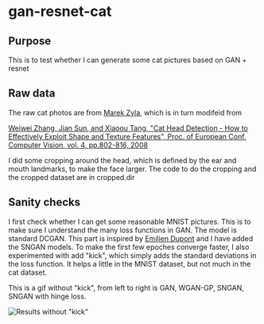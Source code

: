 # gan-resnet-cat
## Purpose
This is to test whether I can generate some cat pictures based on GAN + resnet

## Raw data
The raw cat photos are from [Marek Zyla](https://github.com/zylamarek/cat-dataset), which is in turn modifeid from 

[Weiwei Zhang, Jian Sun, and Xiaoou Tang, "Cat Head Detection - How to Effectively Exploit Shape and Texture Features", Proc. of European Conf. Computer Vision, vol. 4, pp.802-816, 2008](https://www.microsoft.com/en-us/research/wp-content/uploads/2008/10/ECCV_CAT_PROC.pdf)

I did some cropping around the head, which is defined by the ear and mouth landmarks, to make the face larger. The code to do the cropping and the cropped dataset are in cropped.dir

## Sanity checks
I first check whether I can get some reasonable MNIST pictures. This is to make sure I understand the many loss functions in GAN. The model is standard DCGAN. This part is inspired by [Emilien Dupont](https://github.com/EmilienDupont/wgan-gp) and I have added the SNGAN models. To make the first few epoches converge faster, I also experimented with add "kick", which simply adds the standard deviations in the loss function. It helps a little in the MNIST dataset, but not much in the cat dataset.

This is a gif without "kick", from left to right is GAN, WGAN-GP, SNGAN, SNGAN with hinge loss.

![Results without "kick"](./pics/nokick.gif)
